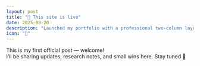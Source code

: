 ```yaml
---
layout: post
title: "🚀 This site is live"
date: 2025-08-20
description: "Launched my portfolio with a professional two-column layout and cohesive palette."
icon: "🚀"
---
```


This is my first official post — welcome!  
I’ll be sharing updates, research notes, and small wins here. Stay tuned 🚀
